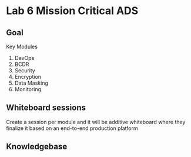 # 	Lab 6 Mission Critical ADS

## Goal
Key Modules 
1. DevOps
2. BCDR
3. Security
4. Encryption
5. Data Masking
6. Monitoring

## Whiteboard sessions
Create a session per module and it will be additive whiteboard where they finalize it based on an end-to-end production platform

## Knowledgebase
